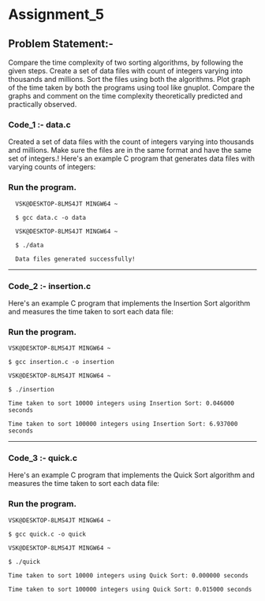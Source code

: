 
# Assignment_5

## Problem Statement:-

Compare the time complexity of two sorting algorithms, by following the given steps. Create 
a set of data files with count of integers varying into thousands and millions. Sort the files 
using both the algorithms. Plot graph of the time taken by both the programs using tool like 
gnuplot. Compare the graphs and comment on the time complexity theoretically predicted 
and practically observed.

### Code_1 :- data.c
    
   Created a set of data files with the count of integers varying into thousands and millions. 
   Make sure the files are in the same format and have the same set of integers.! Here's an 
   example C program that generates data files with varying counts of integers:

### Run the program.

      VSK@DESKTOP-8LMS4JT MINGW64 ~

      $ gcc data.c -o data

      VSK@DESKTOP-8LMS4JT MINGW64 ~

      $ ./data

      Data files generated successfully!
  
  --------------------------------------------------------------------------------------------------------------------

### Code_2 :- insertion.c

Here's an example C program that implements the Insertion Sort algorithm and measures the time taken to sort each data file:


### Run the program.
    
    VSK@DESKTOP-8LMS4JT MINGW64 ~
    
    $ gcc insertion.c -o insertion

    VSK@DESKTOP-8LMS4JT MINGW64 ~
    
    $ ./insertion
    
    Time taken to sort 10000 integers using Insertion Sort: 0.046000 seconds
    
    Time taken to sort 100000 integers using Insertion Sort: 6.937000 seconds


  --------------------------------------------------------------------------------------------------------------------

### Code_3 :- quick.c

Here's an example C program that implements the Quick Sort algorithm and measures the time taken to sort each data file:


### Run the program.

    VSK@DESKTOP-8LMS4JT MINGW64 ~
    
    $ gcc quick.c -o quick

    VSK@DESKTOP-8LMS4JT MINGW64 ~
    
    $ ./quick
    
    Time taken to sort 10000 integers using Quick Sort: 0.000000 seconds
    
    Time taken to sort 100000 integers using Quick Sort: 0.015000 seconds

